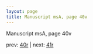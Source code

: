 ```yaml
---
layout: page
title: Manuscript msA, page 40v
---
```


Manuscript msA, page 40v

prev:  [40r](../40r) | next:  [41r](../41r)